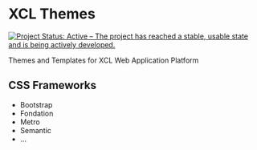 # XCL Themes

[![Project Status: Active – The project has reached a stable, usable state and is being actively developed.](https://www.repostatus.org/badges/2.0.0/active.svg)](https://www.repostatus.org/#active)

Themes and Templates for XCL Web Application Platform

## CSS Frameworks

+ Bootstrap
+ Fondation
+ Metro
+ Semantic
+ ...

